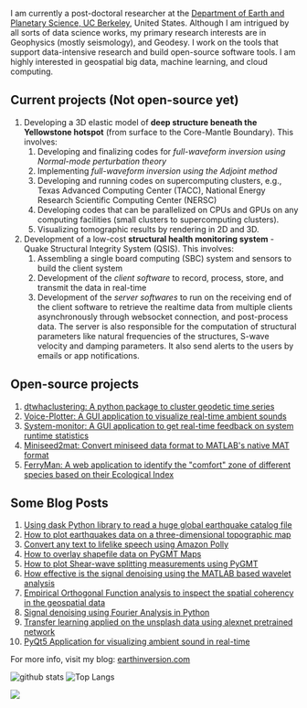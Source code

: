 I am currently a post-doctoral researcher at the [Department of Earth and Planetary Science, UC Berkeley](https://eps.berkeley.edu), United States. Although I am intrigued by all sorts of data science works, my primary research interests are in Geophysics (mostly seismology), and Geodesy. I work on the tools that support data-intensive research and build open-source software tools. I am highly interested in geospatial big data, machine learning, and cloud computing.

## Current projects (Not open-source yet)
1. Developing a 3D elastic model of __deep structure beneath the Yellowstone hotspot__ (from surface to the Core-Mantle Boundary). This involves:
    1. Developing and finalizing codes for _full-waveform inversion using Normal-mode perturbation theory_
    2. Implementing _full-waveform inversion using the Adjoint method_
    3. Developing and running codes on supercomputing clusters, e.g., Texas Advanced Computing Center (TACC), National Energy Research Scientific Computing Center (NERSC)
    4. Developing codes that can be parallelized on CPUs and GPUs on any computing facilities (small clusters to supercomputing clusters).
    5. Visualizing tomographic results by rendering in 2D and 3D.
2. Development of a low-cost __structural health monitoring system__ - Quake Structural Integrity System (QSIS). This involves:
    1. Assembling a single board computing (SBC) system and sensors to build the client system
    2. Development of the _client software_ to record, process, store, and transmit the data in real-time
    3. Development of the _server softwares_ to run on the receiving end of the client software to retrieve the realtime data from multiple clients asynchronously through websocket connection, and post-process data. The server is also responsible for the computation of structural parameters like natural frequencies of the structures, S-wave velocity and damping parameters. It also send alerts to the users by emails or app notifications.

## Open-source projects
1. [dtwhaclustering: A python package to cluster geodetic time series](https://pypi.org/project/dtwhaclustering/)
2. [Voice-Plotter: A GUI application to visualize real-time ambient sounds](https://www.earthinversion.com/downloads/voice-plotter-application/)
3. [System-monitor: A GUI application to get real-time feedback on system runtime statistics](https://www.earthinversion.com/downloads/system-monitor-application-for-windows/)
4. [Miniseed2mat: Convert miniseed data format to MATLAB's native MAT format](https://pypi.org/project/miniseed2mat/)
5. [FerryMan: A web application to identify the "comfort" zone of different species based on their Ecological Index](https://github.com/earthinversion/FerryMan.git)


## Some Blog Posts
1. [Using dask Python library to read a huge global earthquake catalog file](https://www.earthinversion.com/utilities/using-dask-python-library-to-read-a-huge-global-earthquake-catalog-file/)
2. [How to plot earthquakes data on a three-dimensional topographic map](https://www.earthinversion.com/utilities/how-to-plot-the-earthquake-data-on-three-dimensional-topographic-map/)
3. [Convert any text to lifelike speech using Amazon Polly](https://www.earthinversion.com/blogging/convert-any-text-to-lifelike-speech-using-amazon-polly/)
4. [How to overlay shapefile data on PyGMT Maps](https://www.earthinversion.com/utilities/how-to-overlay-shapefiles-on-pygmt-maps/)
5. [How to plot Shear-wave splitting measurements using PyGMT](https://www.earthinversion.com/techniques/how-to-plot-shear-wave-splitting-measurements-using-pygmt/)
6. [How effective is the signal denoising using the MATLAB based wavelet analysis](https://www.earthinversion.com/techniques/how-effective-is-the-signal-denoising-using-the-matlab-based-wavelet-analysis/)
7. [Empirical Orthogonal Function analysis to inspect the spatial coherency in the geospatial data](https://www.earthinversion.com/geophysics/empirical-orthogonal-function-analysis-to-inspect-spatial-coherency-of-geospatial-data/)
8. [Signal denoising using Fourier Analysis in Python](https://www.earthinversion.com/techniques/signal-denoising-using-fast-fourier-transform/)
9. [Transfer learning applied on the unsplash data using alexnet pretrained network](https://www.earthinversion.com/machinelearning/transfer-learning-applied-on-unsplash-data-using-alexnet/)
10. [PyQt5 Application for visualizing ambient sound in real-time](https://www.earthinversion.com/desktopapps/pyqt5-application-for-visualizing-ambient-sound-in-real-time/)

For more info, visit my blog: [earthinversion.com](https://www.earthinversion.com)


![github stats](https://github-readme-stats.vercel.app/api?username=earthinversion&show_icons=true)
![Top Langs](https://github-readme-stats.vercel.app/api/top-langs/?username=earthinversion&langs_count=3&hide=javascript,go,html,css,tex)

![](https://komarev.com/ghpvc/?username=earthinversion&color=brightgreen)
